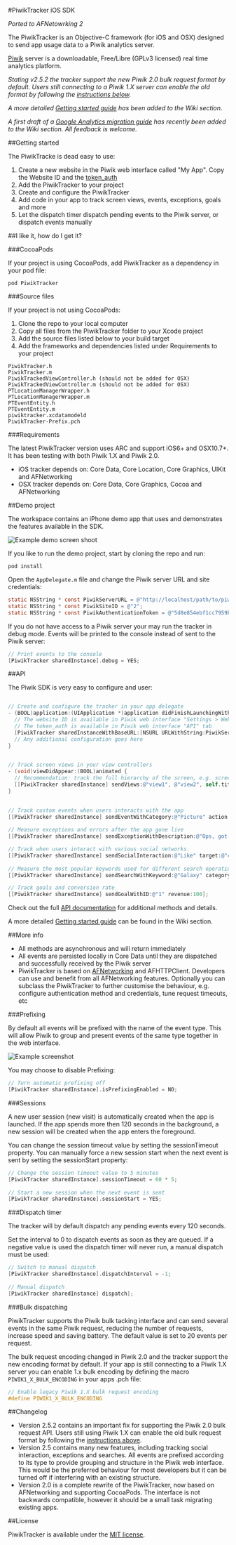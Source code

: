 #PiwikTracker iOS SDK

*Ported to AFNetowrking 2*

The PiwikTracker is an Objective-C framework (for iOS and OSX) designed to send app usage data to a Piwik analytics server.
 
[Piwik](http://piwik.org) server is a downloadable, Free/Libre (GPLv3 licensed) real time analytics platform.


*Stating v2.5.2 the tracker support the new Piwik 2.0 bulk request format by default. Users still connecting to a Piwik 1.X server can enable the old format by following the [instructions below](#bulk-dispatching).*

*A more detailed [Getting started guide](https://github.com/piwik/piwik-sdk-ios/wiki/Getting-started-guide) has been added to the Wiki section.*

*A first draft of a [Google Analytics migration guide](https://github.com/piwik/piwik-sdk-ios/wiki/Google-Analytics-migration-guide) has recently been added to the Wiki section. All feedback is welcome.*

##Getting started

The PiwikTracke is dead easy to use:
 
1. Create a new website in the Piwik web interface called "My App". Copy the Website ID and the [token_auth](http://piwik.org/faq/general/#faq_114)
2. Add the PiwikTracker to your project
3. Create and configure the PiwikTracker
4. Add code in your app to track screen views, events, exceptions, goals and more
5. Let the dispatch timer dispatch pending events to the Piwik server, or dispatch events manually

##I like it, how do I get it?


###CocoaPods

If your project is using CocoaPods, add PiwikTracker as a dependency in your pod file:

    pod PiwikTracker
    

###Source files

If your project is not using CocoaPods:  
 
1. Clone the repo to your local computer
2. Copy all files from the PiwikTracker folder to your Xcode project
3. Add the source files listed below to your build target
4. Add the frameworks and dependencies listed under Requirements to your project

```
PiwikTracker.h
PiwikTracker.m
PiwikTrackedViewController.h (should not be added for OSX)
PiwikTrackedViewController.m (should not be added for OSX)
PTLocationManagerWrapper.h
PTLocationManagerWrapper.m
PTEventEntity.h
PTEventEntity.m
piwiktracker.xcdatamodeld
PiwikTracker-Prefix.pch
```
###Requirements

The latest PiwikTracker version uses ARC and support iOS6+ and OSX10.7+. It has been testing with both Piwik 1.X and Piwik 2.0.

* iOS tracker depends on: Core Data, Core Location, Core Graphics, UIKit and AFNetworking
* OSX tracker depends on: Core Data, Core Graphics, Cocoa and AFNetworking


##Demo project

The workspace contains an iPhone demo app that uses and demonstrates the features available in the SDK.

![Example demo screen shoot](http://piwik.github.io/piwik-sdk-ios/demo_project.png)

If you like to run the demo project, start by cloning the repo and run:
    
    pod install
    
Open the `AppDelegate.m` file and change the Piwik server URL and site credentials:
    
```objective-c
static NSString * const PiwikServerURL = @"http://localhost/path/to/piwik/";
static NSString * const PiwikSiteID = @"2";
static NSString * const PiwikAuthenticationToken = @"5d8e854ebf1cc7959bb3b6d111cc5dd6";
```
    
If you do not have access to a Piwik server your may run the tracker in debug mode. Events will be printed to the console instead of sent to the Piwik server:
	
```objective-c
// Print events to the console
[PiwikTracker sharedInstance].debug = YES; 
```    

##API

The Piwik SDK is very easy to configure and user:

```objective-c

// Create and configure the tracker in your app delegate
- (BOOL)application:(UIApplication *)application didFinishLaunchingWithOptions:(NSDictionary *)launchOptions {  
  // The website ID is available in Piwik web interface "Settings > Websites"
  // The token_auth is available in Piwik web interface "API" tab
  [PiwikTracker sharedInstanceWithBaseURL:[NSURL URLWithString:PiwikServerURL] siteID:PiwikSiteID authenticationToken:PiwikAuthenticationToken];
  // Any additional configuration goes here
}
		

// Track screen views in your view controllers
- (void)viewDidAppear:(BOOL)animated {
  // Recommendation: track the full hierarchy of the screen, e.g. screen/view1/view2/currentView
  [[PiwikTracker sharedInstance] sendViews:@"view1", @"view2", self.title, nil];
}
	  

// Track custom events when users interacts with the app
[[PiwikTracker sharedInstance] sendEventWithCategory:@"Picture" action:@"view" label:@"my_cat.png"];
	
// Measure exceptions and errors after the app gone live
[[PiwikTracker sharedInstance] sendExceptionWithDescription:@"Ops, got and error" isFatal:NO];

// Track when users interact with various social networks.
[[PiwikTracker sharedInstance] sendSocialInteraction:@"Like" target:@"cat.png" forNetwork:@"Facebook"];
	
// Measure the most popular keywords used for different search operations in the app
[[PiwikTracker sharedInstance] sendSearchWithKeyword:@"Galaxy" category:@"Books" numberOfHits:17];

// Track goals and conversion rate
[[PiwikTracker sharedInstance] sendGoalWithID:@"1" revenue:100];
```
	  	
Check out the full [API documentation](http://piwik.github.io/piwik-sdk-ios/docs/html/index.html) for additional methods and details.

A more detailed [Getting started guide](https://github.com/piwik/piwik-sdk-ios/wiki/Getting-started-guide) can be found in the Wiki section.

##More info

* All methods are asynchronous and will return immediately
* All events are persisted locally in Core Data until they are dispatched and successfully received by the Piwik server
* PiwikTracker is based on [AFNetworking](https://github.com/AFNetworking/AFNetworking) and AFHTTPClient. Developers can use and benefit from all AFNetworking features. Optionally you can subclass the PiwikTracker to further customise the behaviour, e.g. configure authentication method and credentials, tune request timeouts, etc

###Prefixing

By default all events will be prefixed with the name of the event type. This will allow Piwik to group and present events of the same type together in the web interface. 

![Example screenshot](http://piwik.github.io/piwik-sdk-ios/piwik_prefixing.png)

You may choose to disable Prefixing:

```objective-c
// Turn automatic prefixing off
[PiwikTracker sharedInstance].isPrefixingEnabled = NO;
```

###Sessions

A new user session (new visit) is automatically created when the app is launched.  If the app spends more then 120 seconds in the background, a new session will be created when the app enters the foreground. 

You can change the session timeout value by setting the sessionTimeout property. You can manually force a new session start when the next event is sent by setting the sessionStart property:

```objective-c
// Change the session timeout value to 5 minutes
[PiwikTracker sharedInstance].sessionTimeout = 60 * 5;
    
// Start a new session when the next event is sent
[PiwikTracker sharedInstance].sessionStart = YES;
```    

###Dispatch timer

The tracker will by default dispatch any pending events every 120 seconds.

Set the interval to 0 to dispatch events as soon as they are queued. If a negative value is used the dispatch timer will never run, a manual dispatch must be used:

```objective-c	
// Switch to manual dispatch
[PiwikTracker sharedInstance].dispatchInterval = -1;
	    
// Manual dispatch
[PiwikTracker sharedInstance] dispatch];
```

###Bulk dispatching

PiwikTracker supports the Piwik bulk tacking interface and can send several events in the same Piwik request, reducing the number of requests, increase speed and saving battery. The default value is set to 20 events per request.

The bulk request encoding changed in Piwik 2.0 and the tracker support the new encoding format by default. If your app is still connecting to a Piwik 1.X server you can enable 1.x bulk encoding by defining the macro `PIWIK1_X_BULK_ENCODING` in your apps .pch file:

```objective-c	
// Enable legacy Piwik 1.X bulk request encoding
#define PIWIK1_X_BULK_ENCODING
```

##Changelog

* Version 2.5.2 contains an important fix for supporting the Piwik 2.0 bulk request API. Users still using Piwik 1.X can enable the old bulk request format by following the [instructions above](#bulk-dispatching).
* Version 2.5 contains many new features, including tracking social interaction, exceptions and searches. All events are prefixed according to its type to provide grouping and structure in the Piwik web interface. This would be the preferred behaviour for most developers but it can be turned off if interfering with an existing structure.
* Version 2.0 is a complete rewrite of the PiwikTracker, now based on AFNetworking and supporting CocoaPods. The interface is not backwards compatible, however it should be a small task migrating existing apps.

##License

PiwikTracker is available under the [MIT license](LICENSE.md).
